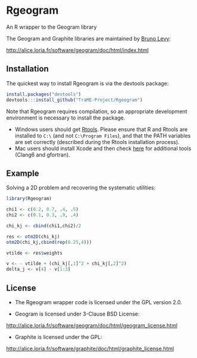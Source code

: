 # Rgeogram
An R wrapper to the Geogram library

The Geogram and Graphite libraries are maintained by [Bruno Levy](https://members.loria.fr/blevy/):

http://alice.loria.fr/software/geogram/doc/html/index.html

## Installation

The quickest way to install Rgeogram is via the devtools package:
``` R
install.packages("devtools")
devtools:::install_github("TraME-Project/Rgeogram")
```

Note that Rgeogram requires compilation, so an appropriate development environment is necessary to install the package.
* Windows users should get [Rtools](https://cran.r-project.org/bin/windows/Rtools/). Please ensure that R and Rtools are installed to `C:\` (and not `C:\Program Files`), and that the PATH variables are set correctly (described during the Rtools installation process).
* Mac users should install Xcode and then check [here](https://cran.r-project.org/bin/macosx/tools/) for additional tools (Clang6 and gfortran).

## Example

Solving a 2D problem and recovering the systematic utilities:
``` R
library(Rgeogram)

chi1 <- c(0.2, 0.7, .4, .5)
chi2 <- c(0.1, 0.3, .9, .4)

chi_kj <- cbind(chi1,chi2)/2

res <- otm2D(chi_kj)
otm2D(chi_kj,cbind(rep(0.25,4)))

vtilde <- res$weights

v <- - vtilde + (chi_kj[,1]^2 + chi_kj[,2]^2)
delta_j <- v[4] - v[1:3]
```

## License

* The Rgeogram wrapper code is licensed under the GPL version 2.0. 

* Geogram is licensed under 3-Clause BSD License:

http://alice.loria.fr/software/geogram/doc/html/geogram_license.html

* Graphite is licensed under the GPL:

http://alice.loria.fr/software/graphite/doc/html/graphite_license.html
